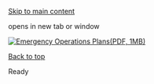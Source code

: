 [Skip to main content](https://www.pittsburghpa.gov/Safety/Public-Safety/Emergency-Management-and-Homeland-Security/OEMHS-banner/Emergency-Operations-Plan#main-content)

opens in new tab or window

[![Emergency Operations Plans](https://www.pittsburghpa.gov/files/assets/city/v/1/public-safety/images/19835_emergency_operations_plan_graphic_-_800x400.jpg)(PDF, 1MB)](https://www.pittsburghpa.gov/files/assets/city/v/1/public-safety/documents/23371_emergency_plan.pdf)

[Back to top](https://www.pittsburghpa.gov/Safety/Public-Safety/Emergency-Management-and-Homeland-Security/OEMHS-banner/Emergency-Operations-Plan#body-top)

Ready
